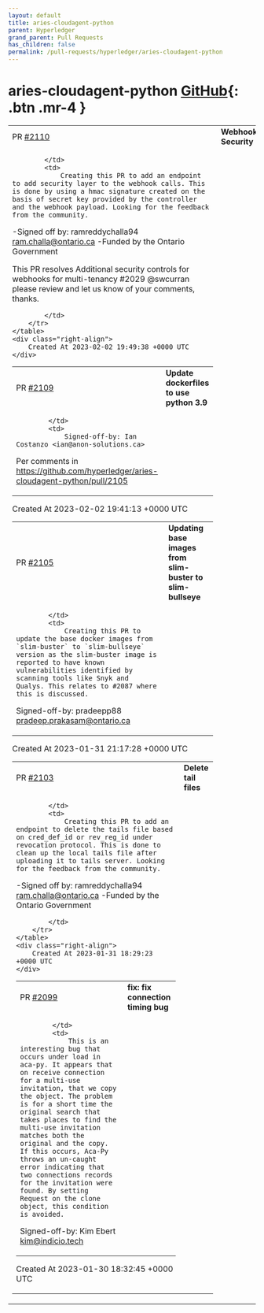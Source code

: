 ```yaml
---
layout: default
title: aries-cloudagent-python
parent: Hyperledger
grand_parent: Pull Requests
has_children: false
permalink: /pull-requests/hyperledger/aries-cloudagent-python
---
```


# aries-cloudagent-python <span class="fs-3 right-align">[GitHub](https://github.com/hyperledger/aries-cloudagent-python){: .btn .mr-4 }</span>


<div>
    <table>
        <tr>
            <td>
                PR <a href="https://github.com/hyperledger/aries-cloudagent-python/pull/2110" class=".btn">#2110</a>
            </td>
            <td>
                <b>
                    Webhook Security
                </b>
            </td>
        </tr>
        <tr>
            <td>
                
            </td>
            <td>
                Creating this PR to add an endpoint to add security layer to the webhook calls. This is done by using a hmac signature created on the basis of secret key provided by the controller and the webhook payload. Looking for the feedback from the community.
-Signed off by: ramreddychalla94 [ram.challa@ontario.ca](mailto:ram.challa@ontario.ca)
-Funded by the Ontario Government

This PR resolves Additional security controls for webhooks for multi-tenancy #2029 @swcurran please review and let us know of your comments, thanks.

            </td>
        </tr>
    </table>
    <div class="right-align">
        Created At 2023-02-02 19:49:38 +0000 UTC
    </div>
</div>

<div>
    <table>
        <tr>
            <td>
                PR <a href="https://github.com/hyperledger/aries-cloudagent-python/pull/2109" class=".btn">#2109</a>
            </td>
            <td>
                <b>
                    Update dockerfiles to use python 3.9
                </b>
            </td>
        </tr>
        <tr>
            <td>
                
            </td>
            <td>
                Signed-off-by: Ian Costanzo <ian@anon-solutions.ca>

Per comments in https://github.com/hyperledger/aries-cloudagent-python/pull/2105
            </td>
        </tr>
    </table>
    <div class="right-align">
        Created At 2023-02-02 19:41:13 +0000 UTC
    </div>
</div>

<div>
    <table>
        <tr>
            <td>
                PR <a href="https://github.com/hyperledger/aries-cloudagent-python/pull/2105" class=".btn">#2105</a>
            </td>
            <td>
                <b>
                    Updating base images from slim-buster to slim-bullseye
                </b>
            </td>
        </tr>
        <tr>
            <td>
                
            </td>
            <td>
                Creating this PR to update the base docker images from `slim-buster` to `slim-bullseye` version as the slim-buster image is reported to have known vulnerabilities identified by scanning tools like Snyk and Qualys. This relates to #2087 where this is discussed.

Signed-off-by: pradeepp88 <pradeep.prakasam@ontario.ca>
            </td>
        </tr>
    </table>
    <div class="right-align">
        Created At 2023-01-31 21:17:28 +0000 UTC
    </div>
</div>

<div>
    <table>
        <tr>
            <td>
                PR <a href="https://github.com/hyperledger/aries-cloudagent-python/pull/2103" class=".btn">#2103</a>
            </td>
            <td>
                <b>
                    Delete tail files
                </b>
            </td>
        </tr>
        <tr>
            <td>
                
            </td>
            <td>
                Creating this PR to add an endpoint to delete the tails file based on cred_def_id or rev_reg_id under revocation protocol. This is done to clean up the local tails file after uploading it to tails server. Looking for the feedback from the community.
-Signed off by: ramreddychalla94 <ram.challa@ontario.ca>
-Funded by the Ontario Government

            </td>
        </tr>
    </table>
    <div class="right-align">
        Created At 2023-01-31 18:29:23 +0000 UTC
    </div>
</div>

<div>
    <table>
        <tr>
            <td>
                PR <a href="https://github.com/hyperledger/aries-cloudagent-python/pull/2099" class=".btn">#2099</a>
            </td>
            <td>
                <b>
                    fix: fix connection timing bug
                </b>
            </td>
        </tr>
        <tr>
            <td>
                
            </td>
            <td>
                This is an interesting bug that occurs under load in aca-py. It appears that on receive connection for a multi-use invitation, that we copy the object. The problem is for a short time the original search that takes places to find the multi-use invitation matches both the original and the copy. If this occurs, Aca-Py throws an un-caught error indicating that two connections records for the invitation were found. By setting Request on the clone object, this condition is avoided.

Signed-off-by: Kim Ebert <kim@indicio.tech>
            </td>
        </tr>
    </table>
    <div class="right-align">
        Created At 2023-01-30 18:32:45 +0000 UTC
    </div>
</div>

